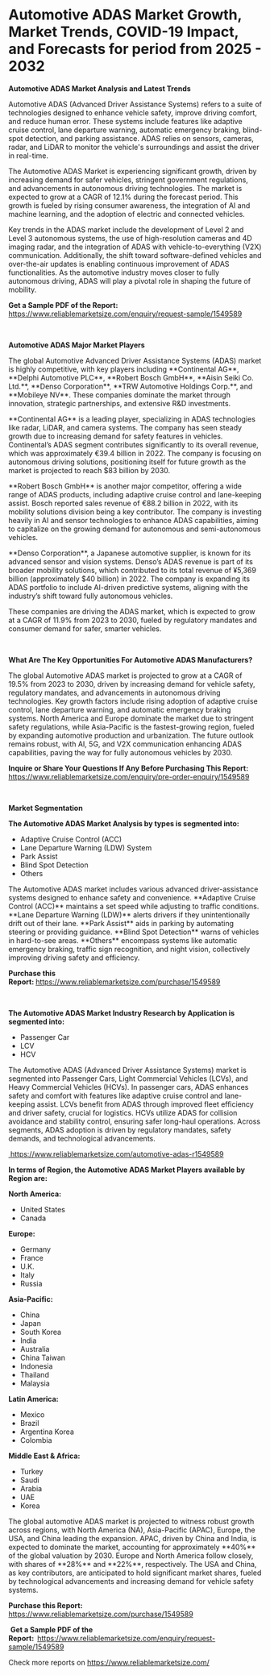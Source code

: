 <p><h1>Automotive ADAS Market Growth, Market Trends, COVID-19 Impact, and Forecasts for period from 2025 - 2032</h1></p><p><strong>Automotive ADAS Market Analysis and Latest Trends</strong></p>
<p><p>Automotive ADAS (Advanced Driver Assistance Systems) refers to a suite of technologies designed to enhance vehicle safety, improve driving comfort, and reduce human error. These systems include features like adaptive cruise control, lane departure warning, automatic emergency braking, blind-spot detection, and parking assistance. ADAS relies on sensors, cameras, radar, and LiDAR to monitor the vehicle's surroundings and assist the driver in real-time.</p><p>The Automotive ADAS Market is experiencing significant growth, driven by increasing demand for safer vehicles, stringent government regulations, and advancements in autonomous driving technologies. The market is expected to grow at a CAGR of 12.1% during the forecast period. This growth is fueled by rising consumer awareness, the integration of AI and machine learning, and the adoption of electric and connected vehicles.</p><p>Key trends in the ADAS market include the development of Level 2 and Level 3 autonomous systems, the use of high-resolution cameras and 4D imaging radar, and the integration of ADAS with vehicle-to-everything (V2X) communication. Additionally, the shift toward software-defined vehicles and over-the-air updates is enabling continuous improvement of ADAS functionalities. As the automotive industry moves closer to fully autonomous driving, ADAS will play a pivotal role in shaping the future of mobility.</p></p>
<p><strong>Get a Sample PDF of the Report:&nbsp;</strong> <a href="https://www.reliablemarketsize.com/enquiry/request-sample/1549589?utm_campaign=1929&utm_medium=2&utm_source=Github&utm_content=ia&utm_term=21012025&utm_id=automotive-adas">https://www.reliablemarketsize.com/enquiry/request-sample/1549589</a></p>
<p>&nbsp;</p>
<p><strong>Automotive ADAS Major Market Players</strong></p>
<p><p>The global Automotive Advanced Driver Assistance Systems (ADAS) market is highly competitive, with key players including **Continental AG**, **Delphi Automotive PLC**, **Robert Bosch GmbH**, **Aisin Seiki Co. Ltd.**, **Denso Corporation**, **TRW Automotive Holdings Corp.**, and **Mobileye NV**. These companies dominate the market through innovation, strategic partnerships, and extensive R&D investments.</p><p>**Continental AG** is a leading player, specializing in ADAS technologies like radar, LiDAR, and camera systems. The company has seen steady growth due to increasing demand for safety features in vehicles. Continental’s ADAS segment contributes significantly to its overall revenue, which was approximately €39.4 billion in 2022. The company is focusing on autonomous driving solutions, positioning itself for future growth as the market is projected to reach $83 billion by 2030.</p><p>**Robert Bosch GmbH** is another major competitor, offering a wide range of ADAS products, including adaptive cruise control and lane-keeping assist. Bosch reported sales revenue of €88.2 billion in 2022, with its mobility solutions division being a key contributor. The company is investing heavily in AI and sensor technologies to enhance ADAS capabilities, aiming to capitalize on the growing demand for autonomous and semi-autonomous vehicles.</p><p>**Denso Corporation**, a Japanese automotive supplier, is known for its advanced sensor and vision systems. Denso’s ADAS revenue is part of its broader mobility solutions, which contributed to its total revenue of ¥5,369 billion (approximately $40 billion) in 2022. The company is expanding its ADAS portfolio to include AI-driven predictive systems, aligning with the industry’s shift toward fully autonomous vehicles.</p><p>These companies are driving the ADAS market, which is expected to grow at a CAGR of 11.9% from 2023 to 2030, fueled by regulatory mandates and consumer demand for safer, smarter vehicles.</p></p>
<p>&nbsp;</p>
<p><strong>What Are The Key Opportunities For Automotive ADAS Manufacturers?</strong></p>
<p><p>The global Automotive ADAS market is projected to grow at a CAGR of 19.5% from 2023 to 2030, driven by increasing demand for vehicle safety, regulatory mandates, and advancements in autonomous driving technologies. Key growth factors include rising adoption of adaptive cruise control, lane departure warning, and automatic emergency braking systems. North America and Europe dominate the market due to stringent safety regulations, while Asia-Pacific is the fastest-growing region, fueled by expanding automotive production and urbanization. The future outlook remains robust, with AI, 5G, and V2X communication enhancing ADAS capabilities, paving the way for fully autonomous vehicles by 2030.</p></p>
<p><strong>Inquire or Share Your Questions If Any Before Purchasing This Report:</strong> <a href="https://www.reliablemarketsize.com/enquiry/pre-order-enquiry/1549589?utm_campaign=1929&utm_medium=2&utm_source=Github&utm_content=ia&utm_term=21012025&utm_id=automotive-adas">https://www.reliablemarketsize.com/enquiry/pre-order-enquiry/1549589</a></p>
<p>&nbsp;</p>
<p><strong>Market Segmentation</strong></p>
<p><strong>The Automotive ADAS Market Analysis by types is segmented into:</strong></p>
<p><ul><li>Adaptive Cruise Control (ACC)</li><li>Lane Departure Warning (LDW) System</li><li>Park Assist</li><li>Blind Spot Detection</li><li>Others</li></ul></p>
<p><p>The Automotive ADAS market includes various advanced driver-assistance systems designed to enhance safety and convenience. **Adaptive Cruise Control (ACC)** maintains a set speed while adjusting to traffic conditions. **Lane Departure Warning (LDW)** alerts drivers if they unintentionally drift out of their lane. **Park Assist** aids in parking by automating steering or providing guidance. **Blind Spot Detection** warns of vehicles in hard-to-see areas. **Others** encompass systems like automatic emergency braking, traffic sign recognition, and night vision, collectively improving driving safety and efficiency.</p></p>
<p><strong>Purchase this Report:&nbsp;</strong><a href="https://www.reliablemarketsize.com/purchase/1549589?utm_campaign=1929&utm_medium=2&utm_source=Github&utm_content=ia&utm_term=21012025&utm_id=automotive-adas">https://www.reliablemarketsize.com/purchase/1549589</a></p>
<p>&nbsp;</p>
<p><strong>The Automotive ADAS Market Industry Research by Application is segmented into:</strong></p>
<p><ul><li>Passenger Car</li><li>LCV</li><li>HCV</li></ul></p>
<p><p>The Automotive ADAS (Advanced Driver Assistance Systems) market is segmented into Passenger Cars, Light Commercial Vehicles (LCVs), and Heavy Commercial Vehicles (HCVs). In passenger cars, ADAS enhances safety and comfort with features like adaptive cruise control and lane-keeping assist. LCVs benefit from ADAS through improved fleet efficiency and driver safety, crucial for logistics. HCVs utilize ADAS for collision avoidance and stability control, ensuring safer long-haul operations. Across segments, ADAS adoption is driven by regulatory mandates, safety demands, and technological advancements.</p></p>
<p><a href="https://www.reliablemarketsize.com/automotive-adas-r1549589?utm_campaign=1929&utm_medium=2&utm_source=Github&utm_content=ia&utm_term=21012025&utm_id=automotive-adas">&nbsp;https://www.reliablemarketsize.com/automotive-adas-r1549589</a></p>
<p><strong>In terms of Region, the Automotive ADAS Market Players available by Region are:</strong></p>
<p>
    <p> <strong> North America: </strong>
        <ul>
            <li>United States</li>
            <li>Canada</li>
        </ul>
        </p> 
    <p> <strong> Europe: </strong>
        <ul>
            <li>Germany</li>
            <li>France</li>
            <li>U.K.</li>
            <li>Italy</li>
            <li>Russia</li>
        </ul>
        </p> 
    <p> <strong> Asia-Pacific: </strong>
        <ul>
            <li>China</li>
            <li>Japan</li>
            <li>South Korea</li>
            <li>India</li>
            <li>Australia</li>
            <li>China Taiwan</li>
            <li>Indonesia</li>
            <li>Thailand</li>
            <li>Malaysia</li>
        </ul>
        </p> 
    <p> <strong> Latin America: </strong>
        <ul>
            <li>Mexico</li>
            <li>Brazil</li>
            <li>Argentina Korea</li>
            <li>Colombia</li>
        </ul>
        </p> 
    <p> <strong> Middle East & Africa: </strong>
        <ul>
            <li>Turkey</li>
            <li>Saudi</li>
            <li>Arabia</li>
            <li>UAE</li>
            <li>Korea</li>
        </ul>
    </p>
    </p>
<p><p>The global automotive ADAS market is projected to witness robust growth across regions, with North America (NA), Asia-Pacific (APAC), Europe, the USA, and China leading the expansion. APAC, driven by China and India, is expected to dominate the market, accounting for approximately **40%** of the global valuation by 2030. Europe and North America follow closely, with shares of **28%** and **22%**, respectively. The USA and China, as key contributors, are anticipated to hold significant market shares, fueled by technological advancements and increasing demand for vehicle safety systems.</p></p>
<p><strong>Purchase this Report: </strong><a href="https://www.reliablemarketsize.com/purchase/1549589?utm_campaign=1929&utm_medium=2&utm_source=Github&utm_content=ia&utm_term=21012025&utm_id=automotive-adas">https://www.reliablemarketsize.com/purchase/1549589</a></p>
<p>&nbsp;<strong>Get a Sample PDF of the Report:&nbsp;&nbsp;</strong><a href="https://www.reliablemarketsize.com/enquiry/request-sample/1549589?utm_campaign=1929&utm_medium=2&utm_source=Github&utm_content=ia&utm_term=21012025&utm_id=automotive-adas">https://www.reliablemarketsize.com/enquiry/request-sample/1549589</a></p>
<p><strong></strong></p>
<p>Check more reports on <a href="https://www.reliablemarketsize.com/?utm_campaign=1929&utm_medium=2&utm_source=Github&utm_content=ia&utm_term=21012025&utm_id=automotive-adas">https://www.reliablemarketsize.com/</a></p>